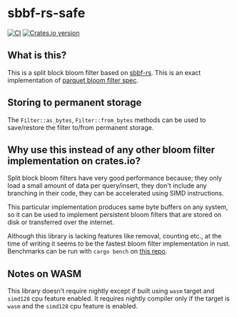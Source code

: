 # sbbf-rs-safe

[![CI](https://github.com/ozgrakkurt/sbbf-rs-safe/actions/workflows/ci.yaml/badge.svg?branch=master)](https://github.com/ozgrakkurt/sbbf-rs-safe/actions/workflows/ci.yaml)
<a href="https://crates.io/crates/sbbf-rs-safe">
	<img src="https://img.shields.io/crates/v/sbbf-rs-safe.svg?style=flat-square"
	alt="Crates.io version" />
</a>

## What is this?

This is a split block bloom filter based on [sbbf-rs](https://github.com/ozgrakkurt/sbbf-rs).
This is an exact implementation of [parquet bloom filter spec](https://github.com/apache/parquet-format/blob/master/BloomFilter.md).

## Storing to permanent storage

The `Filter::as_bytes`, `Filter::from_bytes` methods can be used to save/restore the filter to/from permanent storage.

## Why use this instead of any other bloom filter implementation on crates.io?

Split block bloom filters have very good performance because; they only load a small amount of data per query/insert,
they don't include any branching in their code, they can be accelerated using SIMD instructions.

This particular implementation produces same byte buffers on any system, so it can be used to implement persistent bloom filters that are stored
 on disk or transferred over the internet.

Although this library is lacking features like removal, counting etc., at the time of writing it seems to be the fastest bloom filter implementation in rust.
 Benchmarks can be run with `cargo bench` on [this repo](https://github.com/ozgrakkurt/sbbf-rs-safe).

## Notes on WASM

This library doesn't require nightly except if built using `wasm` target and `simd128` cpu feature enabled. It requires nightly compiler only if the target is `wasm` and the `simd128` cpu feature is enabled.
